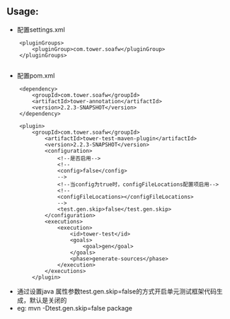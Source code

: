 ## Usage:

+ 配置settings.xml

```
	<pluginGroups>
    	<pluginGroup>com.tower.soafw</pluginGroup>
    </pluginGroups>
        
```

+ 配置pom.xml

```
	<dependency>
		<groupId>com.tower.soafw</groupId>
		<artifactId>tower-annotation</artifactId>
		<version>2.2.3-SNAPSHOT</version>
	</dependency>
		
	<plugin>
		<groupId>com.tower.soafw</groupId>
			<artifactId>tower-test-maven-plugin</artifactId>
			<version>2.2.3-SNAPSHOT</version>
			<configuration>
				<!--是否启用-->
				<!--
				<config>false</config>
				-->
				<!--当config为true时，configFileLocations配置项启用-->
				<!--
				<configFileLocations></configFileLocations>
				-->
				<test.gen.skip>false</test.gen.skip>
			</configuration>
			<executions>
				<execution>
					<id>tower-test</id>
					<goals>
						<goal>gen</goal>
					</goals>
					<phase>generate-sources</phase>
				</execution>
			</executions>
		</plugin>
```

+ 通过设置java 属性参数test.gen.skip=false的方式开启单元测试框架代码生成，默认是关闭的
+ eg: mvn -Dtest.gen.skip=false package